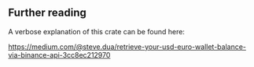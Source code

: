 ## Further reading

A verbose explanation of this crate can be found here:

https://medium.com/@steve.dua/retrieve-your-usd-euro-wallet-balance-via-binance-api-3cc8ec212970
